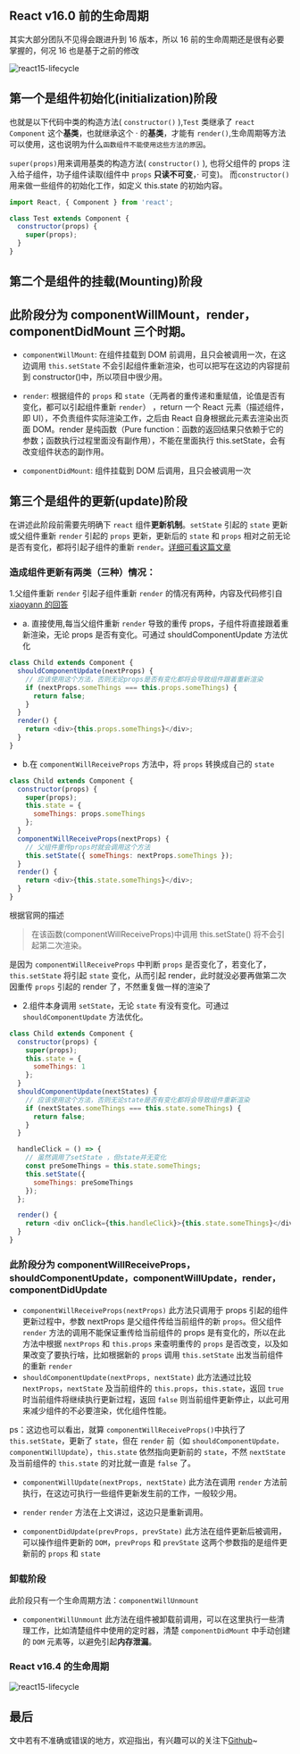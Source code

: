 ## React v16.0 前的生命周期

其实大部分团队不见得会跟进升到 16 版本，所以 16 前的生命周期还是很有必要掌握的，何况 16 也是基于之前的修改

![react15-lifecycle](./images/react15-lifecycle.png)

## 第一个是组件初始化(initialization)阶段

也就是以下代码中类的构造方法( `constructor()` ),`Test` 类继承了 `react Component` 这个**基类**，也就继承这个 · 的**基类**，才能有 `render()`,生命周期等方法可以使用，这也说明为什么`函数组件不能使用这些方法的原因`。

`super(props)`用来调用基类的构造方法( `constructor()` ), 也将父组件的 props 注入给子组件，功子组件读取(组件中 `props` **只读不可变**，· 可变)。
而`constructor()`用来做一些组件的初始化工作，如定义 this.state 的初始内容。

```js
import React, { Component } from 'react';

class Test extends Component {
  constructor(props) {
    super(props);
  }
}
```

## 第二个是组件的挂载(Mounting)阶段

## 此阶段分为 componentWillMount，render，componentDidMount 三个时期。

- `componentWillMount`:
  在组件挂载到 DOM 前调用，且只会被调用一次，在这边调用 `this.setState` 不会引起组件重新渲染，也可以把写在这边的内容提前到 constructor()中，所以项目中很少用。

- `render`:
  根据组件的 `props` 和 `state`（无两者的重传递和重赋值，论值是否有变化，都可以引起组件重新 `render`） ，return 一个 React 元素（描述组件，即 UI），不负责组件实际渲染工作，之后由 React 自身根据此元素去渲染出页面 DOM。render 是纯函数（Pure function：函数的返回结果只依赖于它的参数；函数执行过程里面没有副作用），不能在里面执行 this.setState，会有改变组件状态的副作用。

- `componentDidMount`:
  组件挂载到 DOM 后调用，且只会被调用一次

## 第三个是组件的更新(update)阶段

在讲述此阶段前需要先明确下 `react` 组件**更新机制**。`setState` 引起的 `state` 更新或父组件重新 `render` 引起的 `props` 更新，更新后的 `state` 和 `props` 相对之前无论是否有变化，都将引起子组件的重新 `render`。[详细可看这篇文章](https://www.cnblogs.com/penghuwan/p/6707254.html)

### 造成组件更新有两类（三种）情况：

1.父组件重新 `render` 引起子组件重新 `render` 的情况有两种，内容及代码修引自[xiaoyann 的回答](https://segmentfault.com/q/1010000006019858)

- a. 直接使用,每当父组件重新 `render` 导致的重传 props，子组件将直接跟着重新渲染，无论 props 是否有变化。可通过 shouldComponentUpdate 方法优化

```js
class Child extends Component {
  shouldComponentUpdate(nextProps) {
    // 应该使用这个方法，否则无论props是否有变化都将会导致组件跟着重新渲染
    if (nextProps.someThings === this.props.someThings) {
      return false;
    }
  }
  render() {
    return <div>{this.props.someThings}</div>;
  }
}
```

- b.在 `componentWillReceiveProps` 方法中，将 `props` 转换成自己的 `state`

```js
class Child extends Component {
  constructor(props) {
    super(props);
    this.state = {
      someThings: props.someThings
    };
  }
  componentWillReceiveProps(nextProps) {
    // 父组件重传props时就会调用这个方法
    this.setState({ someThings: nextProps.someThings });
  }
  render() {
    return <div>{this.state.someThings}</div>;
  }
}
```

根据官网的描述

> 在该函数(componentWillReceiveProps)中调用 this.setState() 将不会引起第二次渲染。

是因为 `componentWillReceiveProps` 中判断 `props` 是否变化了，若变化了，`this.setState` 将引起 `state` 变化，从而引起 render，此时就没必要再做第二次因重传 `props` 引起的 render 了，不然重复做一样的渲染了

- 2.组件本身调用 `setState`，无论 `state` 有没有变化。可通过 `shouldComponentUpdate` 方法优化。

```js
class Child extends Component {
  constructor(props) {
    super(props);
    this.state = {
      someThings: 1
    };
  }
  shouldComponentUpdate(nextStates) {
    // 应该使用这个方法，否则无论state是否有变化都将会导致组件重新渲染
    if (nextStates.someThings === this.state.someThings) {
      return false;
    }
  }

  handleClick = () => {
    // 虽然调用了setState ，但state并无变化
    const preSomeThings = this.state.someThings;
    this.setState({
      someThings: preSomeThings
    });
  };

  render() {
    return <div onClick={this.handleClick}>{this.state.someThings}</div>;
  }
}
```

### 此阶段分为 componentWillReceiveProps，shouldComponentUpdate，componentWillUpdate，render，componentDidUpdate

- `componentWillReceiveProps(nextProps)`
  此方法只调用于 props 引起的组件更新过程中，参数 nextProps 是父组件传给当前组件的新 `props`。但父组件 `render` 方法的调用不能保证重传给当前组件的 props 是有变化的，所以在此方法中根据 `nextProps` 和 `this.props` 来查明重传的 `props` 是否改变，以及如果改变了要执行啥，比如根据新的 `props` 调用 `this.setState` 出发当前组件的重新 `render`
- `shouldComponentUpdate(nextProps, nextState)`
  此方法通过比较 n`extProps`，`nextState` 及当前组件的 `this.props`，`this.state`，返回 `true` 时当前组件将继续执行更新过程，返回 `false` 则当前组件更新停止，以此可用来减少组件的不必要渲染，优化组件性能。

ps：这边也可以看出，就算 `componentWillReceiveProps()`中执行了 `this.setState`，更新了 `state`，但在 `render` 前（如 `shouldComponentUpdate，componentWillUpdate`），`this.state` 依然指向更新前的 `state`，不然 `nextState` 及当前组件的 `this.state` 的对比就一直是 `false` 了。

- `componentWillUpdate(nextProps, nextState)`
  此方法在调用 `render` 方法前执行，在这边可执行一些组件更新发生前的工作，一般较少用。

- `render`
  `render` 方法在上文讲过，这边只是重新调用。

- `componentDidUpdate(prevProps, prevState)`
  此方法在组件更新后被调用，可以操作组件更新的 `DOM`，`prevProps` 和 `prevState` 这两个参数指的是组件更新前的 `props` 和 `state`

### 卸载阶段

此阶段只有一个生命周期方法：`componentWillUnmount`

- `componentWillUnmount`
  此方法在组件被卸载前调用，可以在这里执行一些清理工作，比如清楚组件中使用的定时器，清楚 `componentDidMount` 中手动创建的 `DOM` 元素等，以避免引起**内存泄漏**。

### React v16.4 的生命周期

![react15-lifecycle](./images/react16.4-lifecycle.png)

## 最后

文中若有不准确或错误的地方，欢迎指出，有兴趣可以的关注下[Github](https://github.com/GolderBrother)~
